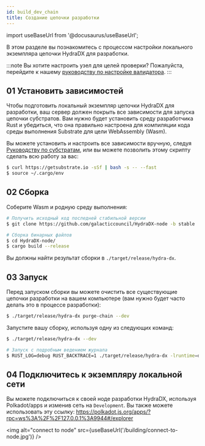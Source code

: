 ```yaml
---
id: build_dev_chain
title: Создание цепочки разработки
---
```


import useBaseUrl from '@docusaurus/useBaseUrl';

В этом разделе вы познакомитесь с процессом настройки локального экземпляра цепочки HydraDX для разработки. 

:::note
Вы хотите настроить узел для целей проверки? Пожалуйста, перейдите к нашему [руководству по настройке валидатора](/node_setup).
:::

## 01 Установить зависимостей

Чтобы подготовить локальный экземпляр цепочки HydraDX для разработки, ваш сервер должен покрыть все зависимости для запуска цепочки субстратов. Вам нужно будет установить среду разработчика Rust и убедиться, что она правильно настроена для компиляции кода среды выполнения Substrate для цели WebAssembly (Wasm).

Вы можете установить и настроить все зависимости вручную, следуя [Руководству по субстратам](https://substrate.dev/docs/en/knowledgebase/getting-started), или вы можете позволить этому скрипту сделать всю работу за вас:

```bash
$ curl https://getsubstrate.io -sSf | bash -s -- --fast
$ source ~/.cargo/env
```

## 02 Сборка

Соберите Wasm и родную среду выполнения:

```bash
# Получить исходный код последней стабильной версии
$ git clone https://github.com/galacticcouncil/HydraDX-node -b stable

# Сборка бинарных файлов
$ cd HydraDX-node/
$ cargo build --release
```

Вы должны найти результат сборки в `./target/release/hydra-dx`.

## 03 Запуск

Перед запуском сборки вы можете очистить все существующие цепочки разработки на вашем компьютере (вам нужно будет часто делать это в процессе разработки):

```bash
$ ./target/release/hydra-dx purge-chain --dev
```

Запустите вашу сборку, используя одну из следующих команд:

```bash
$ ./target/release/hydra-dx --dev

# Запуск с подробным ведением журнала
$ RUST_LOG=debug RUST_BACKTRACE=1 ./target/release/hydra-dx -lruntime=debug --dev
```

## 04 Подключитесь к экземпляру локальной сети

Вы можете подключиться к своей ноде разработки HydraDX, используя Polkadot/apps и изменив сеть на `Development`. Вы также можете использовать эту ссылку:
https://polkadot.js.org/apps/?rpc=ws%3A%2F%2F127.0.0.1%3A9944#/explorer

<img alt="connect to node" src={useBaseUrl('/building/connect-to-node.jpg')} />
